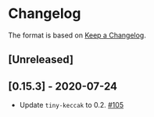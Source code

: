 # Changelog

The format is based on [Keep a Changelog].

[Keep a Changelog]: http://keepachangelog.com/en/1.0.0/

## [Unreleased]

## [0.15.3] - 2020-07-24
- Update `tiny-keccak` to 0.2. [#105](https://github.com/tetcoin/trie/pull/105)
